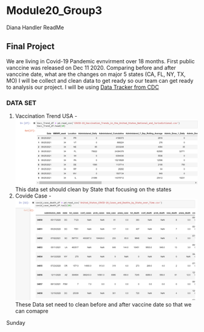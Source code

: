 # Module20_Group3
Diana Handler ReadMe



<!-- New branch for James Moon -->
## Final Project
We are living in Covid-19 Pandemic evnvirment over 18 months. First public vanccine was released on Dec 11 2020. Comparing before and after vanccine date, what are the changes on major 5 states (CA, FL, NY, TX, MO)
I will be collect and clean data to get ready so our team can get ready to analysis our project. 
I will be using [Data Tracker from CDC](https://covid.cdc.gov/covid-data-tracker/#datatracker-home)

### DATA SET
1. Vaccination Trend USA - ![Vaccination Trend](https://github.com/dianahandler/Module20_Group3/blob/JamesMoon_branch/Vaccinated_Trends_USA.PNG)This data set should clean by State that focusing on the states
2. Covide Case  - ![Case Data](https://github.com/dianahandler/Module20_Group3/blob/JamesMoon_branch/Covid_Case_Data.PNG) These Data set need to clean before and after vaccine date so that we can comapre


Sunday


